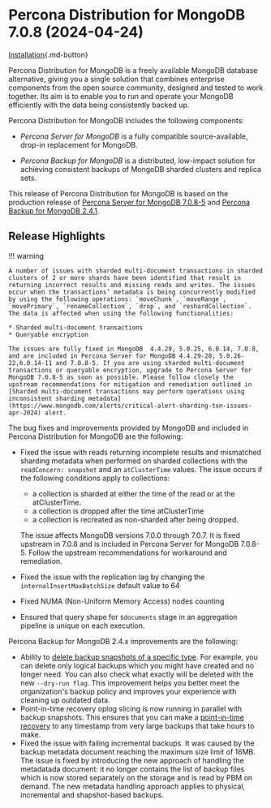 # Percona Distribution for MongoDB 7.0.8 (2024-04-24)

[Installation](installation.md){.md-button}

Percona Distribution for MongoDB is a freely available MongoDB database alternative, giving you a single solution that combines enterprise components from the open source community, designed and tested to work together. Its aim is to enable you to run and operate your
MongoDB efficiently with the data being consistently backed up.

Percona Distribution for MongoDB includes the following components:

* *Percona Server for MongoDB* is a fully compatible source-available, drop-in replacement
for MongoDB.

* *Percona Backup for MongoDB* is a distributed, low-impact solution for achieving
consistent backups of MongoDB sharded clusters and replica sets.

This release of Percona Distribution for MongoDB is based on the production release of [Percona Server for MongoDB 7.0.8-5](https://docs.percona.com/percona-server-for-mongodb/7.0/release_notes/7.0.8-5.html) and [Percona Backup for MongoDB 2.4.1](https://docs.percona.com/percona-backup-mongodb/release-notes/2.4.1.html).

## Release Highlights

!!! warning

    A number of issues with sharded multi-document transactions in sharded clusters of 2 or more shards have been identified that result in returning incorrect results and missing reads and writes. The issues occur when the transactions’ metadata is being concurrently modified by using the following operations: `moveChunk`, `moveRange`, `movePrimary`, `renameCollection`, `drop`, and `reshardCollection`. 
    The data is affected when using the following functionalities:

    * Sharded multi-document transactions
    * Queryable encryption

    The issues are fully fixed in MongoDB  4.4.29, 5.0.25, 6.0.14, 7.0.8, and are included in Percona Server for MongoDB 4.4.29-28, 5.0.26-22,6.0.14-11 and 7.0.8-5. If you are using sharded multi-document transactions or queryable encryption, upgrade to Percona Server for MongoDB 7.0.8-5 as soon as possible. Please follow closely the upstream recommendations for mitigation and remediation outlined in [Sharded multi-document transactions may perform operations using inconsistent sharding metadata](https://www.mongodb.com/alerts/critical-alert-sharding-txn-issues-apr-2024) alert.

The bug fixes and improvements provided by MongoDB and included in Percona Distribution for MongoDB are the following:
  
* Fixed the issue with reads returning incomplete results and mismatched sharding metadata when performed on sharded collections with the `readConcern: snapshot` and an `atClusterTime` values. The issue occurs if the following conditions apply to collections:

    * a collection is sharded at either the time of the read or at the atClusterTime.
    * a collection is dropped after the time atClusterTime
    * a collection is recreated as non-sharded after being dropped.

     The issue affects MongoDB versions 7.0.0 through 7.0.7. It is fixed upstream in 7.0.8 and is included in Percona Server for MongoDB 7.0.8-5. Follow the upstream recommendations for workaround and remediation.

* Fixed the issue with the replication lag by changing the `internalInsertMaxBatchSize` default value to 64
* Fixed NUMA (Non-Uniform Memory Access) nodes counting
* Ensured that query shape for `$documents` stage in an aggregation pipeline is unique on each execution.
  
Percona Backup for MongoDB 2.4.x improvements are the following:

* Ability to [delete backup snapshots of a specific type](https://docs.percona.com/percona-backup-mongodb/usage/delete-backup.html#__tabbed_2_3). For example, you can delete only logical backups which you might have created and no longer need. You can also check what exactly will be deleted with the new `--dry-run flag`. This improvement helps you better meet the organization's backup policy and improves your experience with cleaning up outdated data.
* Point-in-time recovery oplog slicing is now running in parallel with backup snapshots. This ensures that you can make a [point-in-time recovery](https://docs.percona.com/percona-backup-mongodb/usage/pitr-tutorial.html) to any timestamp from very large backups that take hours to make.
* Fixed the issue with failing incremental backups. It was caused by the backup metadata document reaching the maximum size limit of 16MB. The issue is fixed by introducing the new approach of handling the metadatada document: it no longer contains the list of backup files which is now stored separately on the storage and is read by PBM on demand. The new metadata handling approach applies to physical, incremental and shapshot-based backups.
